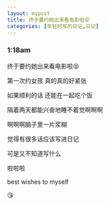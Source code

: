 ```yaml
---
layout: mypost
title: 终于要约她出来看电影啦😝
categories: [年轻时写的日记,日记]
---
```

### 1:18am

终于要约她出来看电影啦😝

第一次约女孩  真的真的好紧张

如果顺利的话  还能在一起吃个饭

隔着两天都能兴奋地睡不着觉啊啊啊

啊啊啊脑子里一片浆糊

觉得有很多话应该写进日记

可是又不知道写什么

啦啦啦

best wishes to myself

😘

